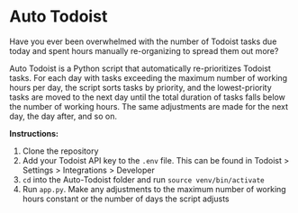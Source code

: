 # Auto Todoist
Have you ever been overwhelmed with the number of Todoist tasks due today and spent hours manually re-organizing to spread them out more?

Auto Todoist is a Python script that automatically re-prioritizes Todoist tasks. For each day with tasks exceeding the maximum number of working hours per day, the script sorts tasks by priority, and the lowest-priority tasks are moved to the next day until the total duration of tasks falls below the number of working hours. The same adjustments are made for the next day, the day after, and so on.

**Instructions:**
1. Clone the repository
2. Add your Todoist API key to the `.env` file. This can be found in Todoist > Settings > Integrations > Developer
3. `cd` into the Auto-Todoist folder and run `source venv/bin/activate`
4. Run `app.py`. Make any adjustments to the maximum number of working hours constant or the number of days the script adjusts
